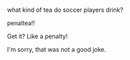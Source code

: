 what kind of tea do soccer players drink?

penaltea!!

Get it? Like a penalty!

I'm sorry, that was not a good joke.

